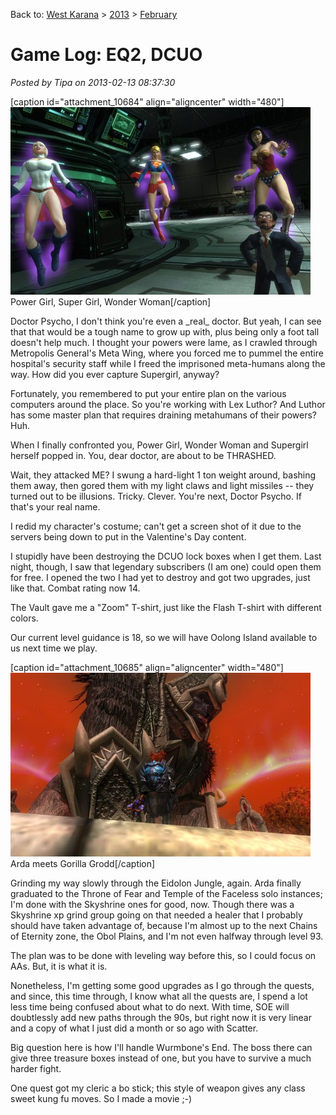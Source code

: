 Back to: [West Karana](/posts/westkarana.md) > [2013](/posts/2013/westkarana.md) > [February](./westkarana.md)
# Game Log: EQ2, DCUO

*Posted by Tipa on 2013-02-13 08:37:30*

[caption id="attachment\_10684" align="aligncenter" width="480"][![Power Girl, Super Girl, Wonder Woman](../../../uploads/2013/02/DCGame-2013-02-12-20-24-58-85-480x300.jpg)](../../../uploads/2013/02/DCGame-2013-02-12-20-24-58-85.jpg) Power Girl, Super Girl, Wonder Woman[/caption]

Doctor Psycho, I don't think you're even a \_real\_ doctor. But yeah, I can see that that would be a tough name to grow up with, plus being only a foot tall doesn't help much. I thought your powers were lame, as I crawled through Metropolis General's Meta Wing, where you forced me to pummel the entire hospital's security staff while I freed the imprisoned meta-humans along the way. How did you ever capture Supergirl, anyway?

Fortunately, you remembered to put your entire plan on the various computers around the place. So you're working with Lex Luthor? And Luthor has some master plan that requires draining metahumans of their powers? Huh.

When I finally confronted you, Power Girl, Wonder Woman and Supergirl herself popped in. You, dear doctor, are about to be THRASHED.

Wait, they attacked ME? I swung a hard-light 1 ton weight around, bashing them away, then gored them with my light claws and light missiles -- they turned out to be illusions. Tricky. Clever. You're next, Doctor Psycho. If that's your real name.

I redid my character's costume; can't get a screen shot of it due to the servers being down to put in the Valentine's Day content.

I stupidly have been destroying the DCUO lock boxes when I get them. Last night, though, I saw that legendary subscribers (I am one) could open them for free. I opened the two I had yet to destroy and got two upgrades, just like that. Combat rating now 14. 

The Vault gave me a "Zoom" T-shirt, just like the Flash T-shirt with different colors.

Our current level guidance is 18, so we will have Oolong Island available to us next time we play. 

[caption id="attachment\_10685" align="aligncenter" width="480"][![Arda meets Gorilla Grodd](../../../uploads/2013/02/EverQuest2-2013-02-12-22-10-00-50-480x294.jpg)](../../../uploads/2013/02/EverQuest2-2013-02-12-22-10-00-50.jpg) Arda meets Gorilla Grodd[/caption]

Grinding my way slowly through the Eidolon Jungle, again. Arda finally graduated to the Throne of Fear and Temple of the Faceless solo instances; I'm done with the Skyshrine ones for good, now. Though there was a Skyshrine xp grind group going on that needed a healer that I probably should have taken advantage of, because I'm almost up to the next Chains of Eternity zone, the Obol Plains, and I'm not even halfway through level 93.

The plan was to be done with leveling way before this, so I could focus on AAs. But, it is what it is.

Nonetheless, I'm getting some good upgrades as I go through the quests, and since, this time through, I know what all the quests are, I spend a lot less time being confused about what to do next. With time, SOE will doubtlessly add new paths through the 90s, but right now it is very linear and a copy of what I just did a month or so ago with Scatter.

Big question here is how I'll handle Wurmbone's End. The boss there can give three treasure boxes instead of one, but you have to survive a much harder fight.

One quest got my cleric a bo stick; this style of weapon gives any class sweet kung fu moves. So I made a movie ;-)



